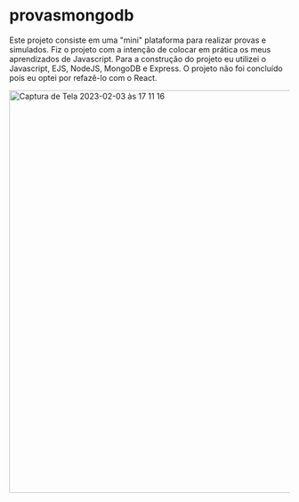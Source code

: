 # provasmongodb
Este projeto consiste em uma "mini" plataforma para realizar provas e simulados. Fiz o projeto com a intenção de colocar em prática os meus aprendizados de Javascript. Para a construção do projeto eu utilizei o Javascript, EJS, NodeJS, MongoDB e Express. O projeto não foi concluído pois eu optei por refazê-lo com o React.

<img width="725" alt="Captura de Tela 2023-02-03 às 17 11 16" src="https://user-images.githubusercontent.com/103901768/216701826-6ec8e414-7741-4aa1-b89e-64aa525e9f3e.png">
